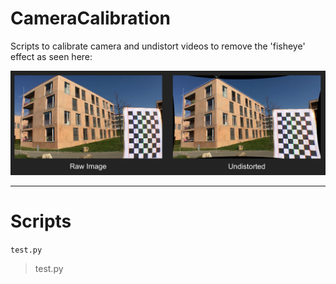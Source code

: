 # CameraCalibration
Scripts to calibrate camera and undistort videos to remove the 'fisheye' effect as seen here:

![picture](Example.png)

---
# Scripts
`test.py`
> test.py



